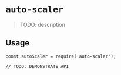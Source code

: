 # `auto-scaler`

> TODO: description

## Usage

```
const autoScaler = require('auto-scaler');

// TODO: DEMONSTRATE API
```
